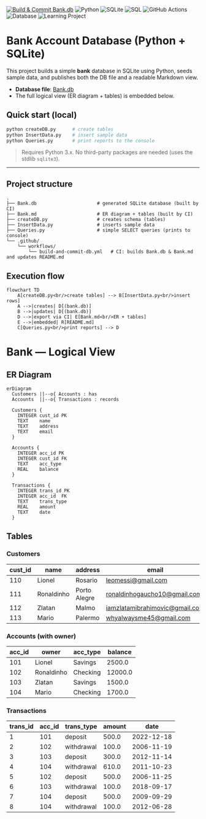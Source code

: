[![Build & Commit Bank.db](https://github.com/SemionVlad/Bank-Account-Database-Python-SQL/actions/workflows/build-and-commit-db.yml/badge.svg)](https://github.com/SemionVlad/Bank-Account-Database-Python-SQL/actions)
![Python](https://img.shields.io/badge/Python-3.x-3776AB?logo=python&logoColor=white)
![SQLite](https://img.shields.io/badge/SQLite-3-003B57?logo=sqlite&logoColor=white)
![SQL](https://img.shields.io/badge/SQL-queries-blueviolet)
![GitHub Actions](https://img.shields.io/badge/GitHub%20Actions-CI-2088FF?logo=githubactions&logoColor=white)
![Database](https://img.shields.io/badge/Database-schema%20%26%20data-4CAF50)
![Learning Project](https://img.shields.io/badge/Learning-Project-FFB000)

# Bank Account Database (Python + SQLite)

This project builds a simple **bank** database in SQLite using Python,
seeds sample data, and publishes both the DB file and a readable Markdown view.

- **Database file**: [Bank.db](./Bank.db)
- The full logical view (ER diagram + tables) is embedded below.

## Quick start (local)
```bash
python createDB.py      # create tables
python InsertData.py    # insert sample data
python Queries.py       # print reports to the console
```

> Requires Python 3.x. No third-party packages are needed (uses the stdlib `sqlite3`).

---

## Project structure
```text
.
├── Bank.db                      # generated SQLite database (built by CI)
├── Bank.md                      # ER diagram + tables (built by CI)
├── createDB.py                  # creates schema (tables)
├── InsertData.py                # inserts sample data
├── Queries.py                   # simple SELECT queries (prints to console)
└── .github/
    └── workflows/
        └── build-and-commit-db.yml   # CI: builds Bank.db & Bank.md and updates README.md
```

## Execution flow
```mermaid
flowchart TD
    A[createDB.py<br/>create tables] --> B[InsertData.py<br/>insert rows]
    A -->|creates| D[(bank.db)]
    B -->|updates| D[(bank.db)]
    D -->|export via CI| E[Bank.md<br/>ER + tables]
    E -->|embedded| R[README.md]
    C[Queries.py<br/>print reports] --> D
```
# Bank — Logical View

## ER Diagram
```mermaid
erDiagram
  Customers ||--o{ Accounts : has
  Accounts  ||--o{ Transactions : records

  Customers {
    INTEGER cust_id PK
    TEXT    name
    TEXT    address
    TEXT    email
  }

  Accounts {
    INTEGER acc_id PK
    INTEGER cust_id FK
    TEXT    acc_type
    REAL    balance
  }

  Transactions {
    INTEGER trans_id PK
    INTEGER acc_id  FK
    TEXT    trans_type
    REAL    amount
    TEXT    date
  }
```

## Tables

### Customers
| cust_id |    name    |   address    |             email              |
|---------|------------|--------------|--------------------------------|
| 110     | Lionel     | Rosario      | leomessi@gmail.com             |
| 111     | Ronaldinho | Porto Alegre | ronaldinhogaucho10@gmail.com   |
| 112     | Zlatan     | Malmo        | iamzlatamibrahimovic@gmail.com |
| 113     | Mario      | Palermo      | whyalwaysme45@gmail.com        |

### Accounts (with owner)
| acc_id |   owner    | acc_type | balance |
|--------|------------|----------|---------|
| 101    | Lionel     | Savings  | 2500.0  |
| 102    | Ronaldinho | Checking | 12000.0 |
| 103    | Zlatan     | Savings  | 1500.0  |
| 104    | Mario      | Checking | 1700.0  |

### Transactions
| trans_id | acc_id | trans_type | amount |    date    |
|----------|--------|------------|--------|------------|
| 1        | 101    | deposit    | 500.0  | 2022-12-18 |
| 2        | 102    | withdrawal | 100.0  | 2006-11-19 |
| 3        | 103    | deposit    | 300.0  | 2012-11-14 |
| 4        | 104    | withdrawal | 610.0  | 2011-10-23 |
| 5        | 102    | deposit    | 500.0  | 2006-11-25 |
| 6        | 103    | withdrawal | 100.0  | 2018-09-17 |
| 7        | 104    | deposit    | 500.0  | 2009-09-29 |
| 8        | 104    | withdrawal | 100.0  | 2012-06-28 |

